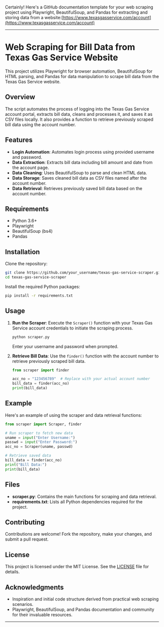 Certainly! Here's a GitHub documentation template for your web scraping project using Playwright, BeautifulSoup, and Pandas for extracting and storing data from a website:[https://www.texasgasservice.com/account](https://www.texasgasservice.com/account)

---

# Web Scraping for Bill Data from Texas Gas Service Website

This project utilizes Playwright for browser automation, BeautifulSoup for HTML parsing, and Pandas for data manipulation to scrape bill data from the Texas Gas Service website.

## Overview

The script automates the process of logging into the Texas Gas Service account portal, extracts bill data, cleans and processes it, and saves it as CSV files locally. It also provides a function to retrieve previously scraped bill data using the account number.

## Features

- **Login Automation**: Automates login process using provided username and password.
- **Data Extraction**: Extracts bill data including bill amount and date from the account page.
- **Data Cleaning**: Uses BeautifulSoup to parse and clean HTML data.
- **Data Storage**: Saves cleaned bill data as CSV files named after the account number.
- **Data Retrieval**: Retrieves previously saved bill data based on the account number.

## Requirements

- Python 3.6+
- Playwright
- BeautifulSoup (bs4)
- Pandas

## Installation

Clone the repository:

```bash
git clone https://github.com/your_username/texas-gas-service-scraper.git
cd texas-gas-service-scraper
```

Install the required Python packages:

```bash
pip install -r requirements.txt
```

## Usage

1. **Run the Scraper**: Execute the `Scraper()` function with your Texas Gas Service account credentials to initiate the scraping process.

   ```bash
   python scraper.py
   ```

   Enter your username and password when prompted.

2. **Retrieve Bill Data**: Use the `finder()` function with the account number to retrieve previously scraped bill data.

   ```python
   from scraper import finder

   acc_no = "123456789"  # Replace with your actual account number
   bill_data = finder(acc_no)
   print(bill_data)
   ```

## Example

Here's an example of using the scraper and data retrieval functions:

```python
from scraper import Scraper, finder

# Run scraper to fetch new data
uname = input("Enter Username:")
passwd = input("Enter Password:")
acc_no = Scraper(uname, passwd)

# Retrieve saved data
bill_data = finder(acc_no)
print("Bill Data:")
print(bill_data)
```

## Files

- **scraper.py**: Contains the main functions for scraping and data retrieval.
- **requirements.txt**: Lists all Python dependencies required for the project.

## Contributing

Contributions are welcome! Fork the repository, make your changes, and submit a pull request.

## License

This project is licensed under the MIT License. See the [LICENSE](LICENSE) file for details.

## Acknowledgments

- Inspiration and initial code structure derived from practical web scraping scenarios.
- Playwright, BeautifulSoup, and Pandas documentation and community for their invaluable resources.

---

